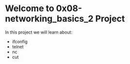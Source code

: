 # Welcome to 0x08-networking_basics_2 Project 
In this project we will learn about:
* ifconfig
* telnet
* nc
* cut
